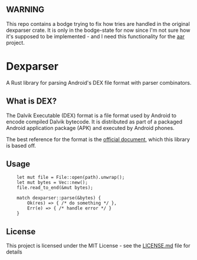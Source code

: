 ## WARNING
This repo contains a bodge trying to fix how tries are handled in the original dexparser crate. It is only in the bodge-state for now since I'm not sure how it's supposed to be implemented - and I need this functionality for the [aar](https://github.com/maekoos/aar) project.

# Dexparser

A Rust library for parsing Android's DEX file format with parser combinators.

## What is DEX?

The Dalvik Executable (DEX) format is a file format used by Android to encode compiled Dalvik bytecode. It is distributed as part of a packaged Android application package (APK) and executed by Android phones.

The best reference for the format is the [official document](https://source.android.com/devices/tech/dalvik/dex-format), which this library is based off.

## Usage
```
    let mut file = File::open(path).unwrap();
    let mut bytes = Vec::new();
    file.read_to_end(&mut bytes);

    match dexparser::parse(&bytes) {
        Ok(res) => { /* do something */ },
        Err(e) => { /* handle error */ }
    }
```

## License

This project is licensed under the MIT License - see the [LICENSE.md](LICENSE.md) file for details